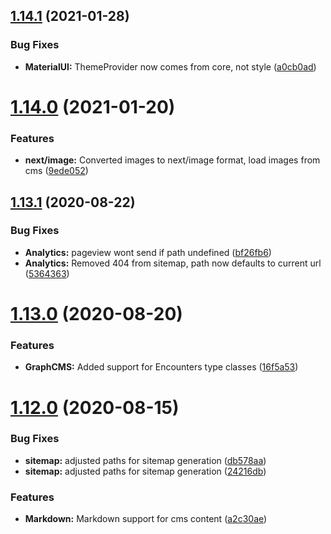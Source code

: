 ## [1.14.1](https://github.com/justin-elias/bckstudio-on-zeitnow/compare/v1.14.0...v1.14.1) (2021-01-28)


### Bug Fixes

* **MaterialUI:** ThemeProvider now comes from core, not style ([a0cb0ad](https://github.com/justin-elias/bckstudio-on-zeitnow/commit/a0cb0ad4a87ac238b030c8c45a6567f123b8ded7))



# [1.14.0](https://github.com/justin-elias/bckstudio-on-zeitnow/compare/v1.13.1...v1.14.0) (2021-01-20)


### Features

* **next/image:** Converted images to next/image format, load images from cms ([9ede052](https://github.com/justin-elias/bckstudio-on-zeitnow/commit/9ede05243804cd8829baecf9f3472d955c9478b0))



## [1.13.1](https://github.com/justin-elias/bckstudio-on-zeitnow/compare/v1.13.0...v1.13.1) (2020-08-22)


### Bug Fixes

* **Analytics:** pageview wont send if path undefined ([bf26fb6](https://github.com/justin-elias/bckstudio-on-zeitnow/commit/bf26fb6f4a21f5a82aac76cb377bc85313691b3a))
* **Analytics:** Removed 404 from sitemap, path now defaults to current url ([5364363](https://github.com/justin-elias/bckstudio-on-zeitnow/commit/536436394c7f2fcc4323ed2260d18622d1f97e80))



# [1.13.0](https://github.com/justin-elias/bckstudio-on-zeitnow/compare/v1.12.0...v1.13.0) (2020-08-20)


### Features

* **GraphCMS:** Added support for Encounters type classes ([16f5a53](https://github.com/justin-elias/bckstudio-on-zeitnow/commit/16f5a536885c4e319a23d811b4ef5c520e6430e5))



# [1.12.0](https://github.com/justin-elias/bckstudio-on-zeitnow/compare/v1.11.0...v1.12.0) (2020-08-15)


### Bug Fixes

* **sitemap:** adjusted paths for sitemap generation ([db578aa](https://github.com/justin-elias/bckstudio-on-zeitnow/commit/db578aa1d9816a27413a71d6cd77b91a3a7e2a37))
* **sitemap:** adjusted paths for sitemap generation ([24216db](https://github.com/justin-elias/bckstudio-on-zeitnow/commit/24216db401f5a3536235978a15f9f77cf31cce5f))


### Features

* **Markdown:** Markdown support for cms content ([a2c30ae](https://github.com/justin-elias/bckstudio-on-zeitnow/commit/a2c30ae6fff2d53c8db8b0f2207491d82f2758d4))



